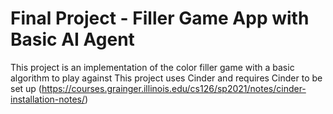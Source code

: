 # Final Project - Filler Game App with Basic AI Agent

This project is an implementation of the color filler game with a basic algorithm to play against
This project uses Cinder and requires Cinder to be set up (https://courses.grainger.illinois.edu/cs126/sp2021/notes/cinder-installation-notes/)
